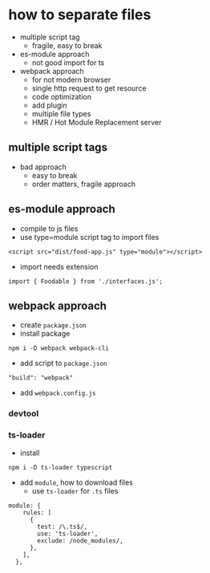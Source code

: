 # how to separate files

- multiple script tag
  - fragile, easy to break
- es-module approach
  - not good import for ts
- webpack approach
  - for not modern browser
  - single http request to get resource
  - code optimization
  - add plugin
  - multiple file types
  - HMR / Hot Module Replacement server

## multiple script tags

- bad approach
  - easy to break
  - order matters, fragile approach

## es-module approach

- compile to js files
- use type=module script tag to import files

```
<script src="dist/food-app.js" type="module"></script>
```

- import needs extension

```
import { Foodable } from './interfaces.js';
```

## webpack approach

- create `package.json`
- install package

```
npm i -D webpack webpack-cli
```

- add script to `package.json`

```
"build": "webpack"
```

- add `webpack.config.js`

### devtool

### ts-loader

- install

```
npm i -D ts-loader typescript
```

- add `module`, how to download files
  - use `ts-loader` for `.ts` files

```
module: {
    rules: [
      {
        test: /\.ts$/,
        use: 'ts-loader',
        exclude: /node_modules/,
      },
    ],
  },
```
